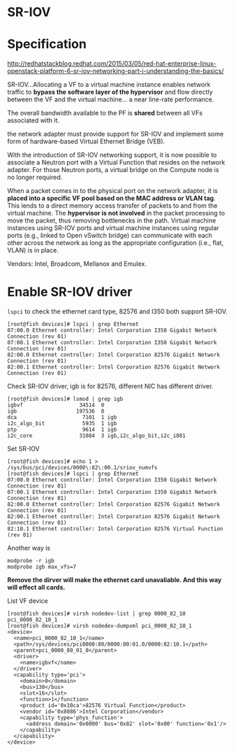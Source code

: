 SR-IOV
========================
# Specification
http://redhatstackblog.redhat.com/2015/03/05/red-hat-enterprise-linux-openstack-platform-6-sr-iov-networking-part-i-understanding-the-basics/  

SR-IOV...Allocating a VF to a virtual machine instance enables network traffic to **bypass the software layer of the hypervisor** and flow directly between the VF and the virtual machine... a near line-rate performance.

The overall bandwidth available to the PF is **shared** between all VFs associated with it.

the network adapter must provide support for SR-IOV and implement some form of hardware-based Virtual Ethernet Bridge (VEB). 

With the introduction of SR-IOV networking support, it is now possible to associate a Neutron port with a Virtual Function that resides on the network adapter. For those Neutron ports, a virtual bridge on the Compute node is no longer required.

When a packet comes in to the physical port on the network adapter, it is **placed into a specific VF pool based on the MAC address or VLAN tag**. This lends to a direct memory access transfer of packets to and from the virtual machine. The **hypervisor is not involved** in the packet processing to move the packet, thus removing bottlenecks in the path. Virtual machine instances using SR-IOV ports and virtual machine instances using regular ports (e.g., linked to Open vSwitch bridge) can communicate with each other across the network as long as the appropriate configuration (i.e., flat, VLAN) is in place.

Vendors: Intel, Broadcom, Mellanox and Emulex.

# Enable SR-IOV driver
`lspci` to check the ethernet card type, 82576 and I350 both support SR-IOV.
```
[root@fish devices]# lspci | grep Ethernet
07:00.0 Ethernet controller: Intel Corporation I350 Gigabit Network Connection (rev 01)
07:00.1 Ethernet controller: Intel Corporation I350 Gigabit Network Connection (rev 01)
82:00.0 Ethernet controller: Intel Corporation 82576 Gigabit Network Connection (rev 01)
82:00.1 Ethernet controller: Intel Corporation 82576 Gigabit Network Connection (rev 01)
```

Check SR-IOV driver, igb is for 82576, different NIC has different driver.
```
[root@fish devices]# lsmod | grep igb
igbvf                  34514  0 
igb                   197536  0 
dca                     7101  1 igb
i2c_algo_bit            5935  1 igb
ptp                     9614  1 igb
i2c_core               31084  3 igb,i2c_algo_bit,i2c_i801
```

Set SR-IOV
```
[root@fish devices]# echo 1 > /sys/bus/pci/devices/0000\:82\:00.1/sriov_numvfs 
[root@fish devices]# lspci | grep Ethernet
07:00.0 Ethernet controller: Intel Corporation I350 Gigabit Network Connection (rev 01)
07:00.1 Ethernet controller: Intel Corporation I350 Gigabit Network Connection (rev 01)
82:00.0 Ethernet controller: Intel Corporation 82576 Gigabit Network Connection (rev 01)
82:00.1 Ethernet controller: Intel Corporation 82576 Gigabit Network Connection (rev 01)
82:10.1 Ethernet controller: Intel Corporation 82576 Virtual Function (rev 01)
```

Another way is 
```
modprobe -r igb
modprobe igb max_vfs=7
```
**Remove the dirver will make the ethernet card unavaliable. And this way will effect all cards.**

List VF device
```
[root@fish devices]# virsh nodedev-list | grep 0000_82_10  
pci_0000_82_10_1
[root@fish devices]# virsh nodedev-dumpxml pci_0000_82_10_1
<device>
  <name>pci_0000_82_10_1</name>
  <path>/sys/devices/pci0000:80/0000:80:01.0/0000:82:10.1</path>
  <parent>pci_0000_80_01_0</parent>
  <driver>
    <name>igbvf</name>
  </driver>
  <capability type='pci'>
    <domain>0</domain>
    <bus>130</bus>
    <slot>16</slot>
    <function>1</function>
    <product id='0x10ca'>82576 Virtual Function</product>
    <vendor id='0x8086'>Intel Corporation</vendor>
    <capability type='phys_function'>
      <address domain='0x0000' bus='0x82' slot='0x00' function='0x1'/>
    </capability>
  </capability>
</device>
```


